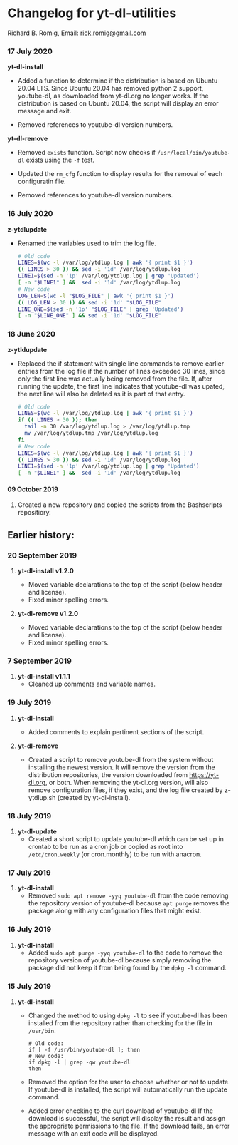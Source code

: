 # Changelog for yt-dl-utilities

Richard B. Romig, Email: [rick.romig@gmail.com]()

### 17 July 2020

**yt-dl-install**

- Added a function to determine if the distribution is based on Ubuntu 20.04 LTS. Since Ubuntu 20.04 has removed python 2 support, youtube-dl, as downloaded from yt-dl.org no longer works. If the distribution is based on Ubuntu 20.04, the script will display an error message and exit.

- Removed references to youtube-dl version numbers.

**yt-dl-remove**

- Removed `exists` function. Script now checks if `/usr/local/bin/youtube-dl` exists using the `-f` test.

- Updated the `rm_cfg` function to display results for the removal of each configuratin file.

- Removed references to youtube-dl version numbers.

### 16 July 2020

**z-ytdlupdate**

- Renamed the variables used to trim the log file.
  
  ```bash
  # Old code
  LINES=$(wc -l /var/log/ytdlup.log | awk '{ print $1 }')
  (( LINES > 30 )) && sed -i '1d' /var/log/ytdlup.log
  LINE1=$(sed -n '1p' /var/log/ytdlup.log | grep 'Updated')
  [ -n "$LINE1" ] &&  sed -i '1d' /var/log/ytdlup.log
  # New code
  LOG_LEN=$(wc -l "$LOG_FILE" | awk '{ print $1 }')
  (( LOG_LEN > 30 )) && sed -i '1d' "$LOG_FILE"
  LINE_ONE=$(sed -n '1p' "$LOG_FILE" | grep 'Updated')
  [ -n "$LINE_ONE" ] && sed -i '1d' "$LOG_FILE"
  ```

### 18 June 2020

**z-ytldupdate**

- Replaced the if statement with single line commands to remove earlier entries from the log file if the number of lines exceeded 30 lines, since only the first line was actually being removed from the file.  If, after running the update, the first line indicates that youtube-dl was upated, the next line will also be deleted as it is part of that entry.
  
  ```bash
  # Old code
  LINES=$(wc -l /var/log/ytdlup.log | awk '{ print $1 }')
  if (( LINES > 30 )); then
    tail -n 30 /var/log/ytdlup.log > /var/log/ytdlup.tmp
    mv /var/log/ytdlup.tmp /var/log/ytdlup.log
  fi
  # New code
  LINES=$(wc -l /var/log/ytdlup.log | awk '{ print $1 }')
  (( LINES > 30 )) && sed -i '1d' /var/log/ytdlup.log
  LINE1=$(sed -n '1p' /var/log/ytdlup.log | grep 'Updated')
  [ -n "$LINE1" ] &&  sed -i '1d' /var/log/ytdlup.log
  ```

#### 09 October 2019

1. Created a new repository and copied the scripts from the Bashscripts repositiory.

## Earlier history:

### 20 September 2019

1. **yt-dl-install v1.2.0**
   
   * Moved variable declarations to the top of the script (below header and license).
   * Fixed minor spelling errors.

2. **yt-dl-remove v1.2.0**
   
   * Moved variable declarations to the top of the script (below header and license).
   * Fixed minor spelling errors.

### 7 September 2019

1. **yt-dl-install v1.1.1**
   * Cleaned up comments and variable names.

### 19 July 2019

1. **yt-dl-install**
   
   * Added comments to explain pertinent sections of the script.

2. **yt-dl-remove**
   
   * Created a script to remove youtube-dl from the system without installing the newest version. It will remove the version from the distribution repositories, the version downloaded from <https://yt-dl.org>, or both. When removing the yt-dl.org version, will also remove configuration files, if they exist, and the log file created by z-ytdlup.sh (created by yt-dl-install).

### 18 July 2019

1. **yt-dl-update**
   * Created a short script to update youtube-dl which can be set up in crontab to be run as a cron job or copied as root into `/etc/cron.weekly` (or cron.monthly) to be run with anacron.

### 17 July 2019

1. **yt-dl-install**
   * Removed `sudo apt remove -yyq youtube-dl` from the code removing the repository version of youtube-dl because `apt purge` removes the package along with any configuration files that might exist.

### 16 July 2019

1. **yt-dl-install**
   * Added `sudo apt purge -yyq youtube-dl` to the code to remove the repository version of youtube-dl because simply removing the package did not keep it from being found by the `dpkg -l` command.

### 15 July 2019

1. **yt-dl-install**
   
   * Changed the method to using `dpkg -l` to see if youtube-dl has been installed from the repository rather than checking for the file in `/usr/bin`.
     
     ```
     # Old code:
     if [ -f /usr/bin/youtube-dl ]; then
     # New code:
     if dpkg -l | grep -qw youtube-dl
     then
     ```
   
   * Removed the option for the user to choose whether or not to update. If youtube-dl is installed, the script will automatically run the update command.
   
   * Added error checking to the curl download of youtube-dl If the download is successful, the script will display the result and assign the appropriate permissions to the file. If the download fails, an error message with an exit code will be displayed.
